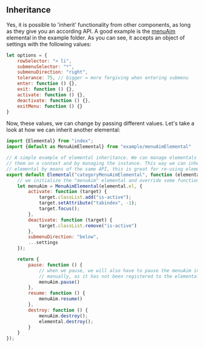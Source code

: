 ## Inheritance

Yes, it is possible to 'inherit' functionality from other components, as long as they give you an according API. A good
example is the [menuAim](https://github.com/harm-smits/elementals/tree/master/example/menuAimElemental.js) elemental in
the example folder. As you can see, it accepts an object of settings with the following values:

```javascript
let options = {
    rowSelector: "> li",
    submenuSelector: "*",
    submenuDirection: "right",
    tolerance: 75, // bigger = more forgiving when entering submenu
    enter: function () {},
    exit: function () {},
    activate: function () {},
    deactivate: function () {},
    exitMenu: function () {}
}
```

Now, these values, we can change by passing different values. Let's take a look at how we can inherit another elemental:

```javascript
import {Elemental} from "index";
import {default as MenuAimElemental} from "example/menuAimElemental"

// A simple example of elemental inheritance. We can manage elementals ourselves by initializing
// them on a context and by managing the instance. This way we can inherit functionality from a different
// elemental by means of the same API, this is great for re-using elementals.
export default Elemental("categoryMenuAimElemental", function (elemental, settings) {
    // we initialize the "menuAim" elemental and override some functions in the API of menuAim
    let menuAim = MenuAimElemental(elemental.el, {
        activate: function (target) {
            target.classList.add("is-active");
            target.setAttribute("tabindex", -1);
            target.focus();
        },
        deactivate: function (target) {
            target.classList.remove("is-active")
        },
        submenuDirection: "below",
        ...settings
    });

    return {
        pause: function () {
            // when we pause, we will also have to pause the menuAim instance
            // manually, as it has not been registered to the elemental manager
            menuAim.pause()
        },
        resume: function () {
            menuAim.resume()
        },
        destroy: function () {
            menuAim.destroy();
            elemental.destroy();            
        }
    }
});
```